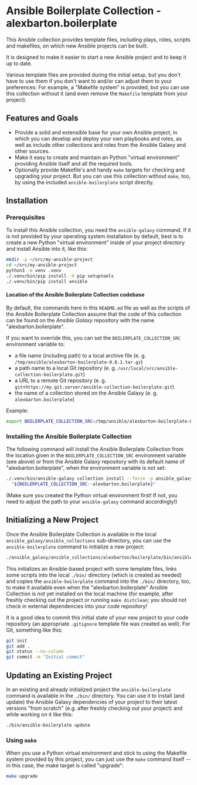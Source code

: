 # Ansible Boilerplate Collection - alexbarton.boilerplate

This Ansible collection provides template files, including plays, roles,
scripts and makefiles, on which new Ansible projects can be built.

It is designed to make it easier to start a new Ansible project and to keep it
up to date.

Various template files are provided during the initial setup, but you don't
have to use them if you don't want to and/or can adjust them to your
preferences: For example, a "Makefile system" is provided, but you can use this
collection without it (and even remove the `Makefile` template from your
project).

## Features and Goals

* Provide a solid and extensible base for your own Ansible project, in which
  you can develop and deploy your own playbooks and roles, as well as include
  other collections and roles from the Ansible Galaxy and other sources.
* Make it easy to create and maintain an Python "virtual environment" providing
  Ansible itself and all the required tools.
* Optionally provide Makefile's and handy `make` targets for checking and
  upgrading your project. But you can use this collection without `make`, too,
  by using the included `ansible-boilerplate` script directly.

## Installation

### Prerequisites

To install this Ansible collection, you need the `ansible-galaxy` command. If
it is not provided by your operating system installation by default, best is
to create a new Python "virtual environment" inside of your project directory
and install Ansible into it, like this:

```bash
mkdir -p ~/src/my-ansible-project
cd ~/src/my-ansible-project
python3 -m venv .venv
./.venv/bin/pip install -U pip setuptools
./.venv/bin/pip install ansible
```

#### Location of the Ansible Boilerplate Collection codebase

By default, the commands here in this `README.md` file as well as the scripts
of the Ansible Boilerplate Collection assume that the code of this collection
can be found on the *Ansible Galaxy* repository with the name
"alexbarton.boilerplate".

If you want to override this, you can set the `BOILERPLATE_COLLECTION_SRC`
environment variable to:

* a file name (including path) to a local archive file (e. g.
  `/tmp/ansible/alexbarton-boilerplate-0.0.1.tar.gz`)
* a path name to a local Git repository (e. g.
  `/usr/local/src/ansible-collection-boilerplate.git`)
* a URL to a remote Git repository (e. g.
  `git+https://my.git.server/ansible-collection-boilerplate.git`)
* the name of a collection stored on the Ansible Galaxy (e. g.
  `alexbarton.boilerplate`)

Example:

```bash
export BOILERPLATE_COLLECTION_SRC=/tmp/ansible/alexbarton-boilerplate-0.0.1.tar.gz
```

### Installing the Ansible Boilerplate Collection

The following command will install the Ansible Boilerplate Collection from the
location given in the `BOILERPLATE_COLLECTION_SRC` environment variable (see
above) or from the Ansible Galaxy repository with its default name of
"alexbarton.boilerplate", when the environment variable is not set:

```bash
./.venv/bin/ansible-galaxy collection install --force -p ansible_galaxy \
  "${BOILERPLATE_COLLECTION_SRC:-alexbarton.boilerplate}"
```

(Make sure you created the Python virtual environment first! If not, you need
to adjust the path to your `ansible-galaxy` command accordingly!)

## Initializing a New Project

Once the Ansible Boilerplate Collection is available in the local
`ansible_galaxy/ansible_collections` sub-directory, you can use the
`ansible-boilerplate` command to initialize a new project:

```bash
./ansible_galaxy/ansible_collections/alexbarton/boilerplate/bin/ansible-boilerplate init
```

This initializes an Ansible-based project with some template files, links some
scripts into the local `./bin/` directory (which is created as needed) and
copies the `ansible-boilerplate` command into the `./bin/` directory, too, to
make it available even when the "alexbarton.boilerplate" Ansible Collection is
not yet installed on the local machine (for example, after freshly checking
out the project or running `make distclean`; you should not check in external
dependencies into your code repository!

It is a good idea to commit this initial state of your new project to your
code repository (an appropriate `.gitignore` template file was created as
well). For Git, something like this:

```bash
git init
git add .
git status --no-column
git commit -m "Initial commit"
```

## Updating an Existing Project

In an existing and already initialized project the `ansible-boilerplate`
command is available in the `./bin/` directory. You can use it to install (and
update) the Ansible Galaxy dependencies of your project to their latest
versions "from scratch" (e.g. after freshly checking out your project) and
while working on it like this:

```bash
./bin/ansible-boilerplate update
```

### Using `make`

When you use a Python virtual environment and stick to using the Makefile
system provided by this project, you can just use the `make` command itself --
in this case, the make target is called "upgrade":

```bash
make upgrade
```
